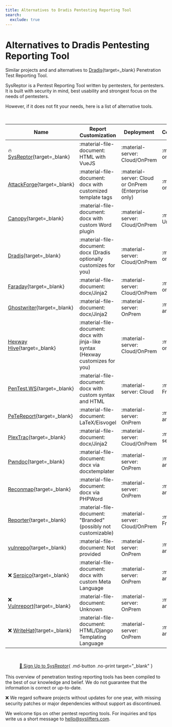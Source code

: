 ```yaml
---
title: Alternatives to Dradis Pentesting Reporting Tool
search:
  exclude: true
---
```


# Alternatives to Dradis Pentesting Reporting Tool


Similar projects and and alternatives to [Dradis](https://dradisframework.com/){target=_blank} Penetration Test Reporting Tool.


SysReptor is a Pentest Reporting Tool written by pentesters, for pentesters. It is built with security in mind, best usability and strongest focus on the needs of pentesters.

However, if it does not fit your needs, here is a list of alternative tools.  

<br>

| Name | Report Customization | Deployment | Costs/User/Month |
| - | - | - | - |
| 🔥 [SysReptor](https://docs.sysreptor.com){target=_blank} | :material-file-document: HTML with VueJS | :material-server: Cloud/OnPrem | :material-tag: Free or € 50 |
|  [AttackForge](https://attackforge.com/){target=_blank} | :material-file-document: docx with customized template tags | :material-server: Cloud or OnPrem (Enterprise only) | :material-tag: Free or $ 30 to $ 50 |
|  [Canopy](https://www.checksec.com/canopy.html){target=_blank} | :material-file-document: docx with custom Word plugin | :material-server: Cloud/OnPrem | :material-tag: Unknown |
|  [Dradis](https://dradisframework.com/){target=_blank} | :material-file-document: docx (Dradis optionally customizes for you) | :material-server: Cloud/OnPrem | :material-tag: Free or $ 79 or $ 149 |
|  [Faraday](https://faradaysec.com/){target=_blank} | :material-file-document: docx/Jinja2 | :material-server: Cloud/OnPrem | :material-tag: Free or from $ 120 |
|  [Ghostwriter](https://github.com/GhostManager/Ghostwriter){target=_blank} | :material-file-document: docx/Jinja2 | :material-server: OnPrem | :material-tag: Free and Open Source |
|  [Hexway Hive](https://hexway.io/hive/){target=_blank} | :material-file-document: docx with jinja-like syntax (Hexway customizes for you) | :material-server: Cloud/OnPrem | :material-tag: Free or $ 78 |
|  [PenTest.WS](https://pentest.ws/){target=_blank} | :material-file-document: docx with custom syntax and HTML | :material-server: Cloud | :material-tag: From $ 4.95 |
|  [PeTeReport](https://github.com/1modm/petereport){target=_blank} | :material-file-document: LaTeX/Eisvogel | :material-server: OnPrem | :material-tag: Free and Open Source |
|  [PlexTrac](https://plextrac.com/){target=_blank} | :material-file-document: docx/Jinja2 | :material-server: Cloud/OnPrem | :material-tag: Top secret |
|  [Pwndoc](https://github.com/pwndoc/pwndoc){target=_blank} | :material-file-document: docx via docxtemplater | :material-server: OnPrem | :material-tag: Free and Open Source |
|  [Reconmap](https://github.com/reconmap/reconmap){target=_blank} | :material-file-document: docx via PHPWord | :material-server: OnPrem | :material-tag: Free and Open Source |
|  [Reporter](https://securityreporter.app/){target=_blank} | :material-file-document: "Branded" (possibly not customizable) | :material-server: Cloud/OnPrem | :material-tag: From $ 160 |
|  [vulnrepo](https://vulnrepo.com/){target=_blank} | :material-file-document: Not provided | :material-server: OnPrem | :material-tag: Free and Open Source |
| ❌ [Serpico](https://github.com/SerpicoProject/Serpico){target=_blank} | :material-file-document: docx with custom Meta Language | :material-server: OnPrem | :material-tag: Free and Open Source |
| ❌ [Vulnreport](https://github.com/salesforce/vulnreport){target=_blank} | :material-file-document: Unknown | :material-server: OnPrem | :material-tag: Free and Open Source |
| ❌ [WriteHat](https://github.com/blacklanternsecurity/writehat){target=_blank} | :material-file-document: HTML/Django Templating Language | :material-server: OnPrem | :material-tag: Free and Open Source |



<br><div style="text-align:center">[:rocket: Sign Up to SysReptor](#){ .md-button .no-print target="_blank" }</div>
<br>
This overview of penetration testing reporting tools has been compiled to the best of our knowledge and belief. We do not guarantee that the information is correct or up-to-date.

❌ We regard software projects without updates for one year, with missing security patches or major dependencies without support as discontinued.

We welcome tips on other pentest reporting tools.
For inquiries and tips write us a short message to hello@syslifters.com.

